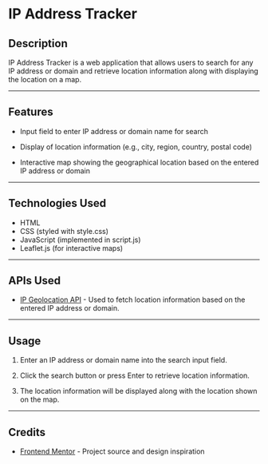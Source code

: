 # IP Address Tracker

## Description

IP Address Tracker is a web application that allows users to search for any IP address or domain and retrieve location information along with displaying the location on a map.

---

## Features

- Input field to enter IP address or domain name for search

- Display of location information (e.g., city, region, country, postal code)

- Interactive map showing the geographical location based on the entered IP address or domain

---

## Technologies Used

- HTML
- CSS (styled with style.css)
- JavaScript (implemented in script.js)
- Leaflet.js (for interactive maps)

---

## APIs Used

- [IP Geolocation API](https://geo.ipify.org) - Used to fetch location information based on the entered IP address or domain.

---

## Usage

1. Enter an IP address or domain name into the search input field.

2. Click the search button or press Enter to retrieve location information.

3. The location information will be displayed along with the location shown on the map.

---

## Credits

- [Frontend Mentor](https://www.frontendmentor.io) - Project source and design inspiration
